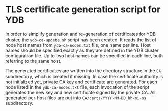 # TLS certificate generation script for YDB

In order to simplify generation and re-generation of certificates for YDB cluster, the `ydb-ca-update.sh` script has been created.
It reads the list of node host names from `ydb-ca-nodes.txt` file, one name per line.
Host names should be specified exactly as they are defined in the YDB cluster configuration file.
Up to two host names can be specified in each line, both referring to the same host.

The generated certificates are written into the directory structure in the `CA` subdirectory, which is created if missing.
In case the certificate authority is not initialized yet, private CA key and certificate are generated.
For each node listed in the `ydb-ca-nodes.txt` file, each invocation of the script generates the new key and new certificate signed by the private CA.
All generated per-host files are put into `CA/certs/YYYY-MM-DD_hh-mi-ss` subdirectory.
